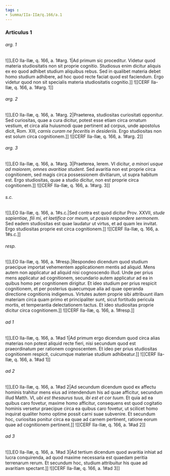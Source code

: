 ```yaml
---
tags : 
- Summa/IIa-IIæ/q.166/a.1
---
```


### Articulus 1

###### arg. 1
![[LEO IIa-IIæ, q. 166, a. 1#arg. 1|Ad primum sic proceditur. Videtur quod materia studiositatis non sit proprie cognitio. Studiosus enim dicitur aliquis ex eo quod adhibet studium aliquibus rebus. Sed in qualibet materia debet homo studium adhibere, ad hoc quod recte faciat quod est faciendum. Ergo videtur quod non sit specialis materia studiositatis cognitio.]]
![[CERF IIa-IIæ, q. 166, a. 1#arg. 1]]

###### arg. 2
![[LEO IIa-IIæ, q. 166, a. 1#arg. 2|Praeterea, studiositas curiositati opponitur. Sed curiositas, quae a cura dicitur, potest esse etiam circa ornatum vestium, et circa alia huiusmodi quae pertinent ad corpus, unde apostolus dicit, Rom. XIII, *carnis curam ne feceritis in desideriis*. Ergo studiositas non est solum circa cognitionem.]]
![[CERF IIa-IIæ, q. 166, a. 1#arg. 2]]

###### arg. 3
![[LEO IIa-IIæ, q. 166, a. 1#arg. 3|Praeterea, Ierem. VI dicitur, *a minori usque ad maiorem, omnes avaritiae student*. Sed avaritia non est proprie circa cognitionem, sed magis circa possessionem divitiarum, ut supra habitum est. Ergo studiositas, quae a studio dicitur, non est proprie circa cognitionem.]]
![[CERF IIa-IIæ, q. 166, a. 1#arg. 3]]

###### s.c.
![[LEO IIa-IIæ, q. 166, a. 1#s.c.|Sed contra est quod dicitur Prov. XXVII, *stude sapientiae, fili mi, et laetifica cor meum, ut possis respondere sermonem*. Sed eadem studiositas est quae laudatur ut virtus, et ad quam lex invitat. Ergo studiositas proprie est circa cognitionem.]]
![[CERF IIa-IIæ, q. 166, a. 1#s.c.]]

###### resp.
![[LEO IIa-IIæ, q. 166, a. 1#resp.|Respondeo dicendum quod studium praecipue importat vehementem applicationem mentis ad aliquid. Mens autem non applicatur ad aliquid nisi cognoscendo illud. Unde per prius mens applicatur ad cognitionem, secundario autem applicatur ad ea in quibus homo per cognitionem dirigitur. Et ideo studium per prius respicit cognitionem, et per posterius quaecumque alia ad quae operanda directione cognitionis indigemus. Virtutes autem proprie sibi attribuunt illam materiam circa quam primo et principaliter sunt, sicut fortitudo pericula mortis, et temperantia delectationem tactus. Et ideo studiositas proprie dicitur circa cognitionem.]]
![[CERF IIa-IIæ, q. 166, a. 1#resp.]]

###### ad 1
![[LEO IIa-IIæ, q. 166, a. 1#ad 1|Ad primum ergo dicendum quod circa alias materias non potest aliquid recte fieri, nisi secundum quod est praeordinatum per rationem cognoscentem. Et ideo per prius studiositas cognitionem respicit, cuicumque materiae studium adhibeatur.]]
![[CERF IIa-IIæ, q. 166, a. 1#ad 1]]

###### ad 2
![[LEO IIa-IIæ, q. 166, a. 1#ad 2|Ad secundum dicendum quod ex affectu hominis trahitur mens eius ad intendendum his ad quae afficitur, secundum illud Matth. VI, *ubi est thesaurus tuus, ibi est et cor tuum*. Et quia ad ea quibus caro fovetur, maxime homo afficitur, consequens est quod cogitatio hominis versetur praecipue circa ea quibus caro fovetur, ut scilicet homo inquirat qualiter homo optime possit carni suae subvenire. Et secundum hoc, curiositas ponitur circa ea quae ad carnem pertinent, ratione eorum quae ad cognitionem pertinent.]]
![[CERF IIa-IIæ, q. 166, a. 1#ad 2]]

###### ad 3
![[LEO IIa-IIæ, q. 166, a. 1#ad 3|Ad tertium dicendum quod avaritia inhiat ad lucra conquirenda, ad quod maxime necessaria est quaedam peritia terrenarum rerum. Et secundum hoc, studium attribuitur his quae ad avaritiam spectant.]]
![[CERF IIa-IIæ, q. 166, a. 1#ad 3]]

